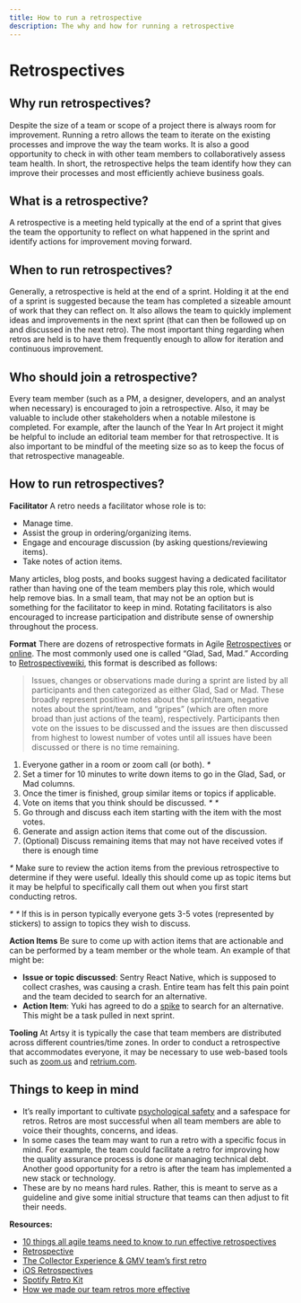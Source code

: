 ```yaml
---
title: How to run a retrospective
description: The why and how for running a retrospective
---
```


# Retrospectives

## Why run retrospectives?

Despite the size of a team or scope of a project there is always room for improvement. Running a retro allows the
team to iterate on the existing processes and improve the way the team works. It is also a good opportunity to
check in with other team members to collaboratively assess team health. In short, the retrospective helps the team
identify how they can improve their processes and most efficiently achieve business goals.

## What is a retrospective?

A retrospective is a meeting held typically at the end of a sprint that gives the team the opportunity to reflect
on what happened in the sprint and identify actions for improvement moving forward.

## When to run retrospectives?

Generally, a retrospective is held at the end of a sprint. Holding it at the end of a sprint is suggested because
the team has completed a sizeable amount of work that they can reflect on. It also allows the team to quickly
implement ideas and improvements in the next sprint (that can then be followed up on and discussed in the next
retro). The most important thing regarding when retros are held is to have them frequently enough to allow for
iteration and continuous improvement.

## Who should join a retrospective?

Every team member (such as a PM, a designer, developers, and an analyst when necessary) is encouraged to join a
retrospective. Also, it may be valuable to include other stakeholders when a notable milestone is completed. For
example, after the launch of the Year In Art project it might be helpful to include an editorial team member for
that retrospective. It is also important to be mindful of the meeting size so as to keep the focus of that
retrospective manageable.

## How to run retrospectives?

**Facilitator** A retro needs a facilitator whose role is to:

- Manage time.
- Assist the group in ordering/organizing items.
- Engage and encourage discussion (by asking questions/reviewing items).
- Take notes of action items.

Many articles, blog posts, and books suggest having a dedicated facilitator rather than having one of the team
members play this role, which would help remove bias. In a small team, that may not be an option but is something
for the facilitator to keep in mind. Rotating facilitators is also encouraged to increase participation and
distribute sense of ownership throughout the process.

**Format** There are dozens of retrospective formats in Agile
[Retrospectives](https://www.amazon.com/Agile-Retrospectives-Making-Teams-Great/dp/0977616649) or
[online](https://retrospectivewiki.org/index.php?title=Retrospective_Plans). The most commonly used one is called
“Glad, Sad, Mad.” According to
[Retrospectivewiki](https://retrospectivewiki.org/index.php?title=Agile_Retrospective_Resource_Wiki), this format
is described as follows:

> Issues, changes or observations made during a sprint are listed by all participants and then categorized as
> either Glad, Sad or Mad. These broadly represent positive notes about the sprint/team, negative notes about the
> sprint/team, and “gripes” (which are often more broad than just actions of the team), respectively. Participants
> then vote on the issues to be discussed and the issues are then discussed from highest to lowest number of votes
> until all issues have been discussed or there is no time remaining.

1. Everyone gather in a room or zoom call (or both). _\*_
2. Set a timer for 10 minutes to write down items to go in the Glad, Sad, or Mad columns.
3. Once the timer is finished, group similar items or topics if applicable.
4. Vote on items that you think should be discussed. _\* \*_
5. Go through and discuss each item starting with the item with the most votes.
6. Generate and assign action items that come out of the discussion.
7. (Optional) Discuss remaining items that may not have received votes if there is enough time

_\*_ Make sure to review the action items from the previous retrospective to determine if they were useful. Ideally
this should come up as topic items but it may be helpful to specifically call them out when you first start
conducting retros.

_\* \*_ If this is in person typically everyone gets 3-5 votes (represented by stickers) to assign to topics they
wish to discuss.

**Action Items** Be sure to come up with action items that are actionable and can be performed by a team member or
the whole team. An example of that might be:

- **Issue or topic discussed**: Sentry React Native, which is supposed to collect crashes, was causing a crash.
  Entire team has felt this pain point and the team decided to search for an alternative.
- **Action Item**: Yuki has agreed to do a [spike](http://v4.scaledagileframework.com/spikes/) to search for an
  alternative. This might be a task pulled in next sprint.

**Tooling** At Artsy it is typically the case that team members are distributed across different countries/time
zones. In order to conduct a retrospective that accommodates everyone, it may be necessary to use web-based tools
such as [zoom.us](https://zoom.us/) and [retrium.com](https://www.retrium.com/).

## Things to keep in mind

- It’s really important to cultivate
  [psychological safety](https://ashfurrow.com/blog/building-compassionate-software/#teams-with-psychological-safety-perform-better)
  and a safespace for retros. Retros are most successful when all team members are able to voice their thoughts,
  concerns, and ideas.
- In some cases the team may want to run a retro with a specific focus in mind. For example, the team could
  facilitate a retro for improving how the quality assurance process is done or managing technical debt. Another
  good opportunity for a retro is after the team has implemented a new stack or technology.
- These are by no means hard rules. Rather, this is meant to serve as a guideline and give some initial structure
  that teams can then adjust to fit their needs.

**Resources:**

- [10 things all agile teams need to know to run effective retrospectives](https://blog.retrium.com/10-things-all-agile-teams-need-to-know-to-run-effective-retrospectives)
- [Retrospective](https://www.atlassian.com/team-playbook/plays/retrospective)
- [The Collector Experience & GMV team’s first retro](https://github.com/artsy/collector-experience/wiki/Our-First-Retro)
- [iOS Retrospectives](https://artsy.github.io/blog/2017/05/27/ios-retrospectives/)
- [Spotify Retro Kit](https://labs.spotify.com/2017/12/15/spotify-retro-kit/)
- [How we made our team retros more effective](https://engineering.thetrainline.com/how-we-made-our-team-retros-more-effective-c205501a2306)

